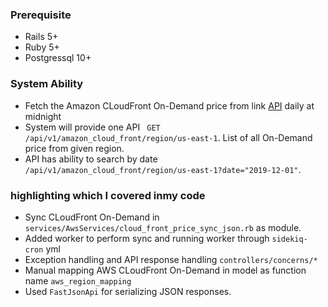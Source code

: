### Prerequisite

- Rails 5+
- Ruby 5+
- Postgressql 10+

### System Ability
- Fetch the  Amazon CLoudFront On-Demand price from link [API](https://pricing.us-east-1.amazonaws.com/offers/v1.0/aws/AmazonCloudFront/current/index.json) daily at midnight
- System will provide one API ``` GET /api/v1/amazon_cloud_front/region/us-east-1```. List of all On-Demand price from given region.
- API has ability to search by date ```/api/v1/amazon_cloud_front/region/us-east-1?date="2019-12-01"```. 

### highlighting which I covered inmy code 
- Sync CLoudFront On-Demand in ```services/AwsServices/cloud_front_price_sync_json.rb``` as module.
- Added worker to perform sync and running worker through ```sidekiq-cron``` yml 
- Exception handling and API response handling ```controllers/concerns/*```
- Manual mapping AWS CLoudFront On-Demand in model as function name ```aws_region_mapping```
- Used ```FastJsonApi``` for serializing JSON responses.

